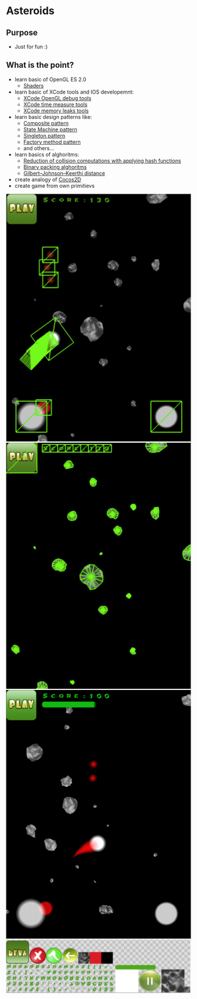Asteroids
========

## Purpose
- Just for fun :)

## What is the point?
- learn basic of OpenGL ES 2.0
	- [Shaders](https://www.raywenderlich.com/70208/opengl-es-pixel-shaders-tutorial)
- learn basic of XCode tools and IOS developemnt:
	- [XCode OpenGL debug tools](https://developer.apple.com/library/ios/documentation/3DDrawing/Conceptual/OpenGLES_ProgrammingGuide/ToolsOverview/ToolsOverview.html)
	- [XCode time measure tools](https://developer.apple.com/library/ios/documentation/ToolsLanguages/Conceptual/Xcode_Overview/MeasuringPerformance.html)
	- [XCode memory leaks tools](https://developer.apple.com/library/mac/documentation/Performance/Conceptual/ManagingMemory/Articles/FindingLeaks.html)
- learn basic design patterns like:
	- [Composite pattern](https://en.wikipedia.org/wiki/Composite_pattern)
	- [State Machine pattern](https://en.wikipedia.org/wiki/State_pattern)
	- [Singleton pattern](https://en.wikipedia.org/wiki/Singleton_pattern)
	- [Factory method pattern](https://en.wikipedia.org/wiki/Factory_method_pattern)
	- and others...
- learn basics of alghoritms:
	- [Reduction of collision computations with applying hash functions](http://matthias-mueller-fischer.ch/publications/tetraederCollision.pdf)
	- [Binary packing alghoritms](http://codeincomplete.com/posts/2011/5/7/bin_packing/)
	- [Gilbert–Johnson–Keerthi distance](https://en.wikipedia.org/wiki/Gilbert%E2%80%93Johnson%E2%80%93Keerthi_distance_algorithm)
- create analogy of [Cocos2D](http://www.cocos2d-x.org/)
- create game from own primitievs

![Schema](docs/1.png)
![Schema](docs/2.png)
![Schema](docs/3.png)
![Schema](docs/4.png)
